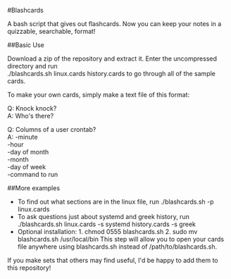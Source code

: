 #Blashcards

A bash script that gives out flashcards. Now you can keep your notes in a quizzable, searchable, format!

##Basic Use

Download a zip of the repository and extract it. Enter the uncompressed directory and run  
./blashcards.sh linux.cards history.cards
to go through all of the sample cards.

To make your own cards, simply make a text file of this format:

Q: Knock knock?  
A: Who's there?  

Q: Columns of a user crontab?   
A: -minute   
-hour   
-day of month   
-month   
-day of week   
-command to run   

##More examples

* To find out what sections are in the linux file, run ./blashcards.sh -p linux.cards
* To ask questions just about systemd and greek history, run ./blashcards.sh linux.cards -s systemd history.cards -s greek
* Optional installation: 1. chmod 0555 blashcards.sh 2. sudo mv blashcards.sh /usr/local/bin
This step will allow you to open your cards file anywhere using blashcards.sh instead of /path/to/blashcards.sh.

If you make sets that others may find useful, I'd be happy to add them to this repository!